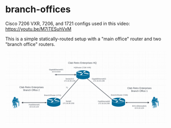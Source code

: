 # branch-offices

Cisco 7206 VXR, 7206, and 1721 configs used in this video: https://youtu.be/M7iTESuhVxM

This is a simple statically-routed setup with a "main office" router and two "branch office" routers.

![branch-office-network](https://raw.githubusercontent.com/clabland/homelab-network-configs/refs/heads/main/cisco/clabretro/branch-offices/network-topology.png)
